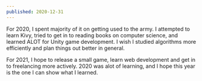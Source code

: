```yaml
---
published: 2020-12-31
---
```


For 2020, I spent majority of it on getting used to the army. I attempted to learn Kivy, tried to get in to reading books on computer science, and learned ALOT for Unity game development. I wish I studied algorithms more efficiently and plan things out better in general.

For 2021, I hope to release a small game, learn web development and get in to freelancing more actively. 2020 was alot of learning, and I hope this year is the one I can show what I learned.
